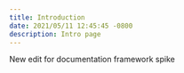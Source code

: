 ```yaml
---
title: Introduction
date: 2021/05/11 12:45:45 -0800
description: Intro page
---
```

New edit for documentation framework spike